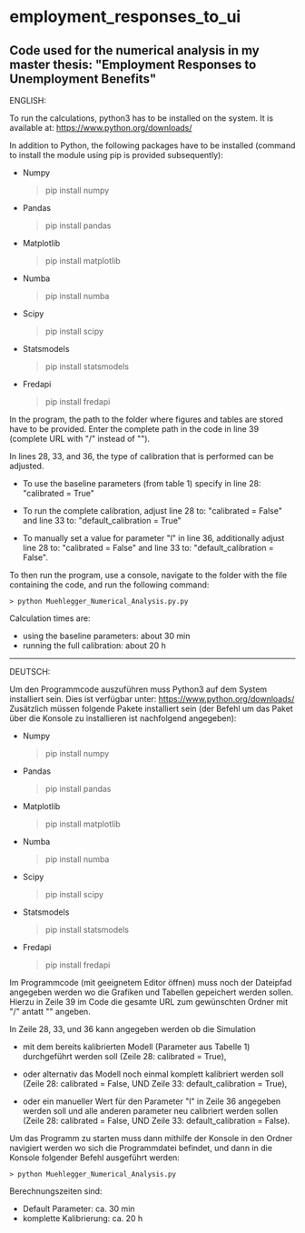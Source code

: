 # employment_responses_to_ui
Code used for the numerical analysis in my master thesis: "Employment Responses to Unemployment Benefits"
--------------------------------------------------------------------------------------
ENGLISH:

To run the calculations, python3 has to be installed on the system. 
It is available at: https://www.python.org/downloads/

In addition to Python, the following packages have to be installed (command to install the module using pip is provided subsequently):

- Numpy
	> pip install numpy
- Pandas
	> pip install pandas
- Matplotlib
	> pip install matplotlib
- Numba
	> pip install numba
- Scipy
	> pip install scipy
- Statsmodels
	> pip install statsmodels
- Fredapi
	> pip install fredapi

In the program, the path to the folder where figures and tables are stored have to be provided.
Enter the complete path in the code in line 39 (complete URL with "/" instead of "\").

In lines 28, 33, and 36, the type of calibration that is performed can be adjusted.

- 	To use the baseline parameters (from table 1) specify in line 28: "calibrated = True"

-	To run the complete calibration, adjust line 28 to: "calibrated = False" and line 33 to: "default_calibration = True"

-	To manually set a value for parameter "l" in line 36, additionally adjust line 28 to: "calibrated = False" and line 33 to: "default_calibration = False".

To then run the program, use a console, navigate to the folder with the file containing the code, and run the following command:

	> python Muehlegger_Numerical_Analysis.py.py

Calculation times are:

- 	using the baseline parameters:	about 30 min
-	running the full calibration:	about 20 h

--------------------------------------------------------------------------------------------------------
DEUTSCH:

Um den Programmcode auszuführen muss Python3 auf dem System installiert sein.
Dies ist verfügbar unter: https://www.python.org/downloads/
Zusätzlich müssen folgende Pakete installiert sein (der Befehl um das Paket über die Konsole zu installieren ist nachfolgend angegeben):

- Numpy
	> pip install numpy
- Pandas
	> pip install pandas
- Matplotlib
	> pip install matplotlib
- Numba
	> pip install numba
- Scipy
	> pip install scipy
- Statsmodels
	> pip install statsmodels
- Fredapi
	> pip install fredapi

Im Programmcode (mit geeignetem Editor öffnen) muss noch der Dateipfad angegeben werden wo die Grafiken und Tabellen gepeichert werden sollen.
Hierzu in Zeile 39 im Code die gesamte URL zum gewünschten Ordner mit "/" antatt "\" angeben.

In Zeile 28, 33, und 36 kann angegeben werden ob die Simulation 
-	mit dem bereits kalibrierten Modell (Parameter aus Tabelle 1) durchgeführt werden soll 
	(Zeile 28: calibrated = True), 

-	oder alternativ das Modell noch einmal komplett kalibriert werden soll 
	(Zeile 28: calibrated = False, UND Zeile 33: default_calibration = True), 

-	oder ein manueller Wert für den Parameter "l" in Zeile 36 angegeben werden soll und alle anderen parameter neu calibriert werden sollen 
	(Zeile 28: calibrated = False, UND Zeile 33: default_calibration = False).

Um das Programm zu starten muss dann mithilfe der Konsole in den Ordner navigiert werden wo sich die Programmdatei befindet, und dann in die Konsole folgender Befehl ausgeführt werden:

	> python Muehlegger_Numerical_Analysis.py

Berechnungszeiten sind:

- Default Parameter: 		ca. 30 min
- komplette Kalibrierung:	ca. 20 h
